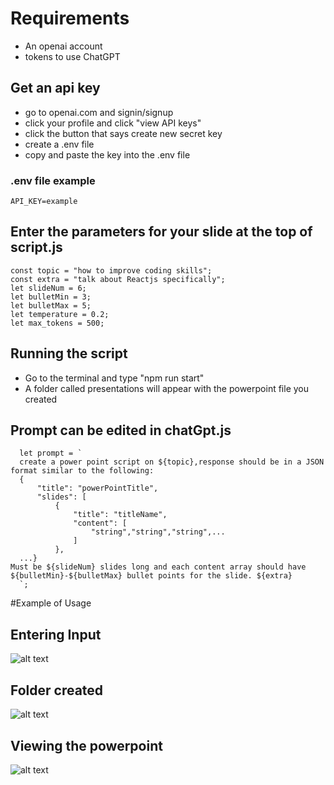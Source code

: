 # Requirements
- An openai account
- tokens to use ChatGPT

## Get an api key
- go to openai.com and signin/signup
- click your profile and click "view API keys"
- click the button that says create new secret key
- create a .env file
- copy and paste the key into the .env file

### .env file example
````
API_KEY=example
````

## Enter the parameters for your slide at the top of script.js
````
const topic = "how to improve coding skills";
const extra = "talk about Reactjs specifically";
let slideNum = 6;
let bulletMin = 3;
let bulletMax = 5;
let temperature = 0.2;
let max_tokens = 500;
````

## Running the script
- Go to the terminal and type "npm run start"
- A folder called presentations will appear with the powerpoint file you created

## Prompt can be edited in chatGpt.js
````
  let prompt = `
  create a power point script on ${topic},response should be in a JSON format similar to the following:
  {
      "title": "powerPointTitle",
      "slides": [
          {
              "title": "titleName",
              "content": [
                  "string","string","string",...
              ]
          },
  ...}
Must be ${slideNum} slides long and each content array should have ${bulletMin}-${bulletMax} bullet points for the slide. ${extra}
  `;
````

#Example of Usage

## Entering Input
![alt text](https://github.com/ProgrammerSteve/powerpointWithChatGpt/image3.jpg?raw=true "input")

## Folder created
![alt text](https://github.com/ProgrammerSteve/powerpointWithChatGpt/image2.jpg?raw=true "folder")

## Viewing the powerpoint
![alt text](https://github.com/ProgrammerSteve/powerpointWithChatGpt/image1.jpg?raw=true "powerpoint")